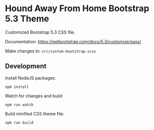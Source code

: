 # Hound Away From Home Bootstrap 5.3 Theme

Customized Bootstrap 5.3 CSS file. 

Documentation: https://getbootstrap.com/docs/5.3/customize/sass/

Make changes to: `src/custom-bootstrap.scss`

## Development

Install NodeJS packages:

```
npm install
```

Watch for changes and build

```
npm run watch
```

Build minified CSS theme file:

```
npm run build
```
